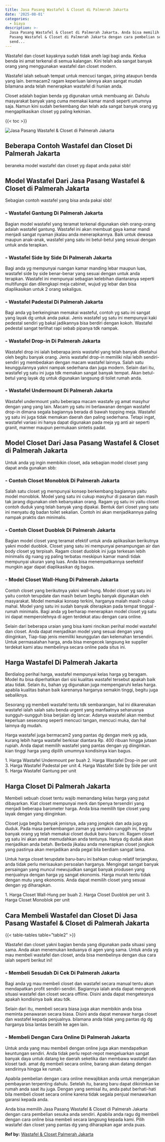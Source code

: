 ```yaml
---
title: Jasa Pasang Wastafel & Closet di Palmerah Jakarta
date: '2025-08-01'
categories:
  - biaya
description: >-
  Jasa Pasang Wastafel & Closet di Palmerah Jakarta. Anda bisa memilih Jasa
  Pasang Wastafel & Closet di Palmerah Jakarta dengan cara pembelian sesuka anda
  send...
---
```


Wastafel dan closet kayaknya sudah tidak aneh lagi bagi anda. Kedua benda ini amat terkenal di semua kalangan. Kini telah ada sangat banyak orang yang menggunakan wastafel dan closet modern.

Wastafel ialah sebuah tempat untuk mencuci tangan, piring ataupun benda yang lain. bermacam2 ragam keperluan lainnya akan sangat mudah bilamana anda telah menerapkan wastafel di hunian anda.

Closet adalah bagian benda yg digunakan untuk membuang air. Dahulu masyarakat banyak yang cuma memakai kamar mandi seperti umumnya saja. Namun kini sudah berkembang dan telah ada sangat banyak orang yg mengaplikasikan closet yg paling kekinian.

{{< toc >}}

![Jasa Pasang Wastafel & Closet di Palmerah Jakarta](/images/wastafel-closet-murah53.png)

## Beberapa Contoh Wastafel dan Closet Di Palmerah Jakarta

beraneka model wastafel dan closet yg dapat anda pakai sbb!

## Model Wastafel Dari Jasa Pasang Wastafel & Closet di Palmerah Jakarta

Sebagian contoh wastafel yang bisa anda pakai sbb!

### \- Wastafel Gantung Di Palmerah Jakarta

Bagian model wastafel yang teramat terkenal digunakan oleh orang-orang adalah wastafel gantung. Wastafel ini akan membuat gaya kamar mandi menjadi sangat nyaman jikalau anda menerapkannya. Baik untuk dewasa maupun anak-anak, wastafel yang satu ini betul-betul yang sesuai dengan untuk anda terapkan.

### \- Wastafel Side by Side Di Palmerah Jakarta

Bagi anda yg mempunyai ruangan kamar manding lebar maupun luas, wastafel side by side benar-benar yang sesuai dengan untuk anda terapkan. Wastafel ini mempunyai sebagian kelebihan diantaranya seperti multifungsi dan dilengkapi meja cabinet, wujud yg lebar dan bisa diaplikasikan untuk 2 orang sekaligus.

### \- Wastafel Padestal Di Palmerah Jakarta

Bagi anda yg berkeinginan memakai wasteful, contoh yg satu ini sangat yang layak dg untuk anda pakai. Jenis wastafel yg satu ini mempunyai kaki pedestal sendiri yg bakal jadikannya bisa berdiri dengan kokoh. Wastafel pedestal sangat terlihat rapi sebab pipanya tdk nampak.

### \- Wastafel Drop-in Di Palmerah Jakarta

Wastafel drop ini ialah beberapa jenis wastafel yang telah banyak diketahui oleh begitu banyak orang. Jenis wastafel drop-in memiliki nilai lebih sendiri-sendiri yg membedakan dengan macam wastafel lainnya. Salah satu keunggulannya yakni nampak sederhana dan juga modern. Selain dari itu, wastafel yg satu ini juga tdk memakan sangat banyak tempat. Akan betul-betul yang layak dg untuk digunakan langsung di toilet rumah anda.

### \- Wastafel Undermount Di Palmerah Jakarta

Wastafel undermount yaitu beberapa macam wastafe yg amat masyhur dengan yang yang lain. Macam yg satu ini berlawanan dengan wastafel drop-in dimana segala bagiannya berada di bawah topping meja. Wastafel yg satu ini juga tidak memakan daerah dan paling sederhana. Tetapi ingat, wastafel variasi ini hanya dapat digunakan pada meja yg anti air seperti granit, marmer maupun permukaan sintetis padat.

## Model Closet Dari Jasa Pasang Wastafel & Closet di Palmerah Jakarta

Untuk anda yg ingin membikin closet, ada sebagian model closet yang dapat anda gunakan sbb:

### \- Contoh Closet Monoblok Di Palmerah Jakarta

Salah satu closet yg mempunyai konsep berkembang bagiannya yaitu model monoblok. Model yang satu ini cukup masyhur di pasaran dan masih tak jarang digunakan oleh kebanyakan orang. Ragam yg satu ini yaitu closet contoh duduk yang telah banyak yang dipakai. Bentuk dari closet yang satu ini menyatu dg badan toilet sekalian. Contoh ini akan menjadikannya paling nampak praktis dan minimalis.

### \- Contoh Closet Duoblok Di Palmerah Jakarta

Bagian model closet yang teramat efektif untuk anda aplikasikan berikutnya yakni model duoblok. Closet yang satu ini mempunyai penampungan air dan body closet yg terpisah. Ragam closet duoblok ini juga terkesan lebih minimalis dg ruang yg paling terbatas meskipun kamar mandi tidak mempunyai ukuran yang luas. Anda bisa menempatkannya seefektif mungkin agar dapat diaplikasikan dg bagus.

### \- Model Closet Wall-Hung Di Palmerah Jakarta

Contoh closet yang berikutnya yakni wall-hung. Model closet yg satu ini yaitu contoh terupdate dan masih belum begitu banyak digunakan oleh masyarakat. Model memakai konsep terkini, harganya malah masih cukup mahal. Model yang satu ini sudah banyak diterapkan pada tempat tinggal - rumah minimalis. Bagi anda yg berharap menerapkan model closet yg satu ini dapat memperolehnya di agen terdekat atau dengan cara online.

Selain dari beberapa uraian yang bisa kami rincikan perihal model wastafel dan closet. Anda dapat menjadikan model yang sesuai dengan yang diinginkan, Tiap-tiap jenis memiliki keunggulan dan kelemahan tersendiri. Untuk permasalahan harga, anda bisa mengecek langsung ke supplier terdekat kami atau membelinya secara online pada situs ini.

## Harga Wastafel Di Palmerah Jakarta

Berdialog perihal harga, wastafel mempunyai kelas harga yg beragam. Model itu bisa diperhatikan dari sisi kualitas wastafel tersebut apakah baik atau tidak. Selain itu, bahan yg digunakan juga mempengaruhi kelas harga. apabila kualitas bahan baik karenanya harganya semakin tinggi, begitu juga sebaliknya.

Sesorang yg membeli wastafel tentu tdk sembarangan, hal ini dikarenakan wastafel ialah salah satu benda urgent yang manfaatnya seharusnya sungguh-sungguh bisa berjalan dg lancar. Adanya wastafel akan membut keperluan seseorang seperti mencuci tangan, mencuci muka, dan hal lainnya dg mudah.

Harga wastafel juga bermacam2 yang pantas dg dengan merk yg ada, kurang lebih harga wastafel berkisar diantara Rp. 400 ribuan hingga jutaan rupiah. Anda dapat memilih wastafel yang pantas dengan yg diinginkan. kian tinggi harga yang dipilih umumnya kondisinya kian bagus.

1\. Harga Wastafel Undermount per buah 2. Harga Wastafel Drop-in per unit 3. Harga Wastafel Padestal per unit 4. Harga Wastafel Side by Side per unit 5. Harga Wastafel Gantung per unit

## Harga Closet Di Palmerah Jakarta

Membeli sebuah closet tentu wajib memandang kelas harga yang patut dibayarkan. Kiat closet mempunyai merk dan tipenya tersendiri yang menjadi beberapa barometer harga. Anda bisa memilih tipe closet yang layak dengan yang diinginkan.

Closet juga begitu banyak jenisnya, ada yang jongkok dan ada juga yg duduk. Pada masa perkembangan zaman yg semakin canggih ini, begitu banyak orang yg telah memakai closet duduk baru-baru ini. Ragam closet yg satu ini akan amat memudahkan anda tentunya. Hanya dg duduk akan menjadikan anda betah. Berbeda jikalau anda menerapkan closet jongkok yang pastinya akan menjadikan anda pegal bila berdiam sangat lama.

Untuk harga closet terupdate baru-baru ini bahkan cukup relatif terjangkau, anda tidak perlu merisaukan persoalan harganya. Mengingat sangat banyak persaingan yang muncul mewujudkan sangat banyak produsen yang menjualnya dengan harga yg sangat ekonomis. Harga murah tentu tidak dengan mutu yang ekonomis. Anda dapat memilih closet yang sesuai dengan yg diharapkan.

1\. Harga Closet Wall-Hung per buah 2. Harga Closet Duoblok per unit 3. Harga Closet Monoblok per unit

## Cara Membeli Wastafel dan Closet Di Jasa Pasang Wastafel & Closet di Palmerah Jakarta

{{< table-tables table="table2" >}}

Wastafel dan closet yakni bagian benda yang digunakan pada situasi yang sama. Anda akan menemukan keduanya di agen yang sama. Untuk anda yg mau membeli wastafel dan closet, anda bisa membelinya dengan dua cara ialah seperti berikut ini!

### \- Membeli Sesudah Di Cek Di Palmerah Jakarta

Bagi anda yg mau membeli closet dan wastafel secara manual tentu akan mendapatkan profit sendiri-sendiri. Bagiannya ialah anda dapat mengecek situasi wastafel dan closet secara offline. Disini anda dapat mengetesnya apakah kondisinya baik atau tdk.

Selain dari itu, membeli secara biasa juga akan membikin anda bisa meminta penawaran secara biasa. Disini anda dapat menawar harga closet dan wastafel kepada penjualnya. bilamana anda tidak yang pantas dg dg harganya bisa lantas beralih ke agen lain.

### \- Membeli Dengan Cara Online Di Palmerah Jakarta

Untuk anda yang mau membeli dengan online juga akan mendapatkan keuntungan sendiri. Anda tidak perlu repot-repot mengeluarkan sangat banyak daya untuk datang ke daerah seketika dan membawa wastafel dan kloset tadi. amat dg membeli secara online, barang akan datang dengan sendirinya hingga ke rumah.

Apabila pembelian dengan cara online mewajibkan anda untuk mengerjakan pembayaran terpenting dahulu. Setelah itu, barang baru dapat dikirimkan ke rumah anda saat itu juga. Dengan yang semisal itu, anda patut berhati-hati bila membeli closet secara online karena tidak segala penjual menawarkan garansi kepada anda.

Anda bisa memilih Jasa Pasang Wastafel & Closet di Palmerah Jakarta dengan cara pembelian sesuka anda sendiri. Apabila anda ragu dg membeli dengan cara online bisa membeli secara langsung kepada kami. Pilih wastafel dan closet yang pantas dg yang diharapkan agar anda puas.

**Ref by:** [Wastafel & Closet Palmerah Jakarta](https://id.wikipedia.org/wiki/Wastafel)
